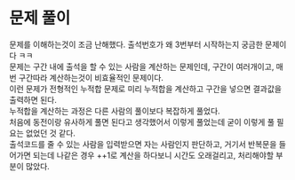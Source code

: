# 문제 풀이
문제를 이해하는것이 조금 난해했다. 출석번호가 왜 3번부터 시작하는지 궁금한 문제이다 ㅋㅋ   
문제는 구간 내에 출석을 할 수 있는 사람을 계산하는 문제인데, 구간이 여러개이고, 매번 구간따라 계산하는것이 비효율적인 문제이다.   
이런 문제가 전형적인 누적합 문제로 미리 누적합을 계산하고 구간을 넣으면 결과값을 출력하면 된다.   
누적합을 계산하는 과정은 다른 사람의 풀이보다 복잡하게 풀었다.   
처음에 동전이랑 유사하게 풀면 된다고 생각했어서 이렇게 풀었는데 굳이 이렇게 풀 필요는 없었던 것 같다.   
출석코드를 줄 수 있는 사람을 입력받으면 자는 사람인지 판단하고, 거기서 반복문을 들어가면 되는데 나같은 경우 ++1로 계산을 하다보니 시간도 오래걸리고, 처리해야할 부분이 많았다.